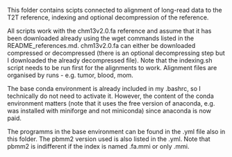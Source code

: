 This folder contains scipts connected to alignment of long-read data
to the T2T reference, indexing and optional decompression of the reference.

All scripts work with the chm13v2.0.fa reference and assume that it has been downloaded already using 
the wget commands listed in the README_references.md. chm13v2.0.fa can either be downloaded compressed
or decompressed (there is an optional decompressing step but I downloaded the already decompressed 
file). Note that the indexing.sh script needs to be run first for the alignments to work.
Alignment files are organised by runs - e.g. tumor, blood, mom.

The base conda environment is already included in my .bashrc, so I technically do not need to activate
it. However, the content of the conda environment matters (note that it uses the free version
of anaconda, e.g. was installed with miniforge and not miniconda) since anaconda is now paid. 

The programms in the base environment can be found in the .yml file also in this folder.
The pbmm2 version used is also listed in the .yml. Note that pbmm2 is indifferent if the index
is named .fa.mmi or only .mmi.
